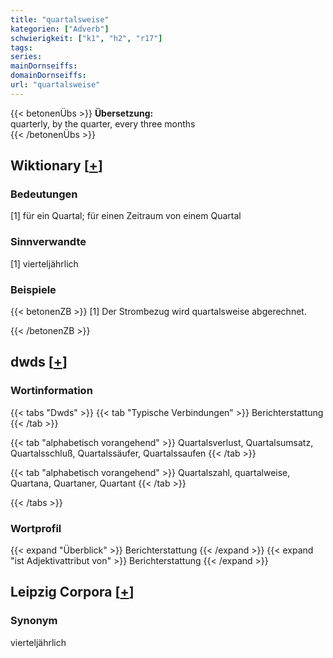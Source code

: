 ```yaml
---
title: "quartalsweise"
kategorien: ["Adverb"]
schwierigkeit: ["k1", "h2", "r17"]
tags:
series:
mainDornseiffs:
domainDornseiffs:
url: "quartalsweise"
---
```


{{< betonenÜbs >}}
**Übersetzung:**  
quarterly, by the quarter, every three months  
{{< /betonenÜbs >}}

## Wiktionary [[+](https://de.wiktionary.org/wiki/quartalsweise)]

### Bedeutungen
[1] für ein Quartal; für einen Zeitraum von einem Quartal  

### Sinnverwandte
[1] vierteljährlich  

### Beispiele
{{< betonenZB >}}
[1] Der Strombezug wird quartalsweise abgerechnet.  

{{< /betonenZB >}}


## dwds [[+](https://www.dwds.de/wb/quartalsweise)]

### Wortinformation
{{< tabs "Dwds" >}}
{{< tab "Typische Verbindungen" >}}
Berichterstattung
{{< /tab >}}

{{< tab "alphabetisch vorangehend" >}}
Quartalsverlust, Quartalsumsatz, Quartalsschluß, Quartalssäufer, Quartalssaufen
{{< /tab >}}

{{< tab "alphabetisch vorangehend" >}}
Quartalszahl, quartalweise, Quartana, Quartaner, Quartant
{{< /tab >}}

{{< /tabs >}}

### Wortprofil
{{< expand "Überblick" >}} Berichterstattung {{< /expand >}}
{{< expand "ist Adjektivattribut von" >}} Berichterstattung {{< /expand >}}

## Leipzig Corpora [[+](https://corpora.uni-leipzig.de/en/res?word=quartalsweise&corpusId=deu_newscrawl-public_2018)]


### Synonym
vierteljährlich

